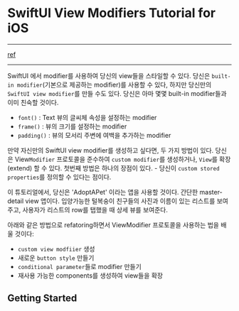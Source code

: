 # SwiftUI View Modifiers Tutorial for iOS

----

[ref](https://www.kodeco.com/34699757-swiftui-view-modifiers-tutorial-for-ios)

----

SwiftUI 에서 modifier를 사용하여 당신의 view들을 스타일할 수 있다.
당신은 `built-in modifier`(기본으로 제공하는 modifier)를 사용할 수 있다, 하지만 당신만의 `SwiftUI view modifier`를 만들 수도 있다.
당신은 아마 몇몇 built-in modifier들과 이미 친숙할 것이다.
- `font()` : Text 뷰의 글씨체 속성을 설정하는 modifier
- `frame()` : 뷰의 크기를 설정하는 modifier
- `padding()` : 뷰의 모서리 주변에 여백을 추가하는 modifier

만약 자신만의 SwiftUI view modifier를 생성하고 싶다면, 두 가지 방법이 있다.
당신은 View`Modifier` 프로토콜을 준수하여 `custom modifier`를 생성하거나, `View`를 확장(extend) 할 수 있다.
첫번째 방법은 하나의 장점이 있다. - 당신이 `custom stored properties`를 정의할 수 있다는 점이다.

이 튜토리얼에서, 당신은 'AdoptAPet' 이라는 앱을 사용할 것이다. 간단한 master-detail view 앱이다.
입양가능한 털복숭이 친구들의 사진과 이름이 있는 리스트를 보여주고, 사용자가 리스트의 row를 탭했을 때 상세 뷰를 보여준다.

아래와 같은 방법으로 refatoring하면서 ViewModifier 프로토콜을 사용하는 법을 배울 것이다:
- `custom view modfiier` 생성
- 새로운 `button style` 만들기
- `conditional parameter`들로 modifier 만들기
- 재사용 가능한 components를 생성하여 view들을 확장

## Getting Started


